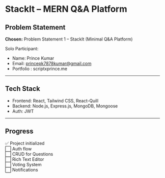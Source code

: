 # StackIt – MERN Q&A Platform

## Problem Statement

**Chosen:** Problem Statement 1 – StackIt (Minimal Q&A Platform)

Solo Participant:
- Name: Prince Kumar
- Email: princepk7878kumar@gmail.com
- Portfolio : scriptxprince.me

---

## Tech Stack

- Frontend: React, Tailwind CSS, React-Quill
- Backend: Node.js, Express.js, MongoDB, Mongoose
- Auth: JWT
<!-- - Optional: Socket.io for realtime -->

---

## Progress

✅ Project initialized  
⬜ Auth flow  
⬜ CRUD for Questions  
⬜ Rich Text Editor  
⬜ Voting System  
⬜ Notifications
